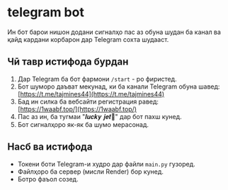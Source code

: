# telegram bot
Ин бот барои нишон додани сигналҳо пас аз обуна шудан ба канал ва қайд кардани корбарон дар Telegram сохта шудааст.
## Чӣ тавр истифода бурдан
1. Дар Telegram ба бот фармони `/start` - ро фиристед.
2. Бот шуморо даъват мекунад, ки ба канали Telegram обуна шавед:  
   [https://t.me/tajmines44](https://t.me/tajmines44)
3. Бад ин силка ба вебсайти регистрация равед:  
   [https://1waabf.top/](https://1waabf.top/)
4. Пас аз ин, ба тугмаи "𝒍𝒖𝒄𝒌𝒚 𝒋𝒆𝒕📍" дар бот пахш кунед.
5. Бот сигналҳоро як-як ба шумо мерасонад.
## Насб ва истифода
- Токени боти Telegram-и худро дар файли `main.py` гузоред.
- Файлҳоро ба сервер (мисли Render) бор кунед.
- Ботро фаъол созед.
